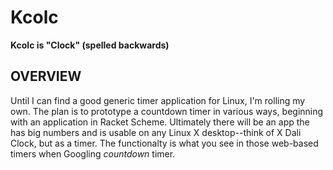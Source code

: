 # Kcolc

**Kcolc is "Clock" (spelled backwards)**


## OVERVIEW

Until I can find a good generic timer application for Linux, I'm rolling my own. The plan is to prototype a countdown timer in various ways, beginning with an application in Racket Scheme. Ultimately there will be an app the has big numbers and is usable on any Linux X desktop--think of X Dali Clock, but as a timer. The functionalty is what you see in those web-based timers when Googling *countdown* timer.


